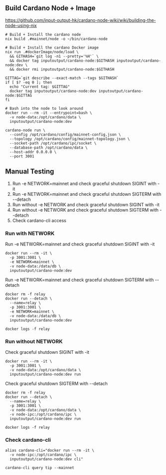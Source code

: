 
## Build Cardano Node + Image

https://github.com/input-output-hk/cardano-node-wiki/wiki/building-the-node-using-nix

```
# Build + Install the cardano node
nix build .#mainnet/node -o ~/bin/cardano-node

# Build + Install the cardano Docker image
nix run .#dockerImage/node/load \
  && GITHASH=`git log -n1 --pretty='%H'` \
  && docker tag inputoutput/cardano-node:$GITHASH inputoutput/cardano-node:dev \
  && docker rmi inputoutput/cardano-node:$GITHASH

GITTAG=`git describe --exact-match --tags $GITHASH`
if [ $? -eq 0 ]; then
  echo "Current tag: $GITTAG"
  docker tag inputoutput/cardano-node:dev inputoutput/cardano-node:$GITTAG
fi

# Bash into the node to look around
docker run --rm -it --entrypoint=bash \
  -v node-data:/opt/cardano/data \
  inputoutput/cardano-node:dev

cardano-node run \
  --config /opt/cardano/config/mainnet-config.json \
  --topology /opt/cardano/config/mainnet-topology.json \
  --socket-path /opt/cardano/ipc/socket \
  --database-path /opt/cardano/data \
  --host-addr 0.0.0.0 \
  --port 3001
```

## Manual Testing

1. Run -e NETWORK=mainnet and check graceful shutdown SIGINT with -it
2. Run -e NETWORK=mainnet and check graceful shutdown SIGTERM with --detach
3. Run without -e NETWORK and check graceful shutdown SIGINT with -it
4. Run without -e NETWORK and check graceful shutdown SIGTERM with --detach
5. Check cardano-cli access

### Run with NETWORK

Run -e NETWORK=mainnet and check graceful shutdown SIGINT with -it

```
docker run --rm -it \
  -p 3001:3001 \
  -e NETWORK=mainnet \
  -v node-data:/data/db \
  inputoutput/cardano-node:dev
```

Run -e NETWORK=mainnet and check graceful shutdown SIGTERM with --detach

```
docker rm -f relay
docker run --detach \
  --name=relay \
  -p 3001:3001 \
  -e NETWORK=mainnet \
  -v node-data:/data/db \
  inputoutput/cardano-node:dev

docker logs -f relay
```

### Run without NETWORK

Check graceful shutdown SIGINT with -it

```
docker run --rm -it \
  -p 3001:3001 \
  -v node-data:/opt/cardano/data \
  inputoutput/cardano-node:dev run
```

Check graceful shutdown SIGTERM with --detach

```
docker rm -f relay
docker run --detach \
  --name=relay \
  -p 3001:3001 \
  -v node-data:/opt/cardano/data \
  -v node-ipc:/opt/cardano/ipc \
  inputoutput/cardano-node:dev run

docker logs -f relay
```

### Check cardano-cli

```
alias cardano-cli="docker run --rm -it \
  -v node-ipc:/opt/cardano/ipc \
  inputoutput/cardano-node:dev cli"

cardano-cli query tip --mainnet
```
